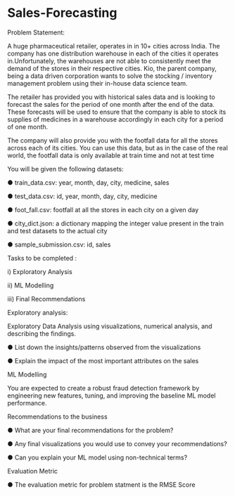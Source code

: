 # Sales-Forecasting

Problem Statement:

A huge pharmaceutical retailer, operates in in 10+ cities across India. The company has one distribution warehouse in each of the cities it operates in.Unfortunately, the warehouses are not able to consistently meet the demand of the stores in their respective cities. Kio, the parent company, being a data driven corporation wants to solve the stocking / inventory management problem using their
in-house data science team.

The retailer has provided you with historical sales data and is looking to forecast the sales for the period of one month after the end of the data. These forecasts will be used to ensure that the company is able to stock its supplies of medicines in a
warehouse accordingly in each city for a period of one month.


The company will also provide you with the footfall data for all the stores across each 
of its cities. You can use this data, but as in the case of the real world, the footfall data
is only available at train time and not at test time


You will be given the following datasets:

● train_data.csv: year, month, day, city, medicine, sales

● test_data.csv: id, year, month, day, city, medicine

● foot_fall.csv: footfall at all the stores in each city on a given day

● city_dict.json: a dictionary mapping the integer value present in the train and
test datasets to the actual city

● sample_submission.csv: id, sales


Tasks to be completed :

i) Exploratory Analysis

ii) ML Modelling

iii) Final Recommendations

Exploratory analysis:

Exploratory Data Analysis using visualizations, numerical analysis, and describing the
findings.

● List down the insights/patterns observed from the visualizations

● Explain the impact of the most important attributes on the sales


ML Modelling

You are expected to create a robust fraud detection framework by engineering new features, tuning, and improving the baseline ML model performance.

Recommendations to the business

● What are your final recommendations for the problem?

● Any final visualizations you would use to convey your recommendations?

● Can you explain your ML model using non-technical terms?

Evaluation Metric

● The evaluation metric for problem statment is the RMSE Score
